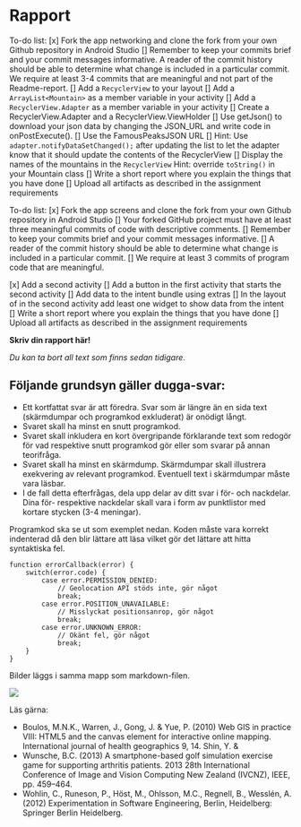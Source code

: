 
# Rapport

To-do list:
[x] Fork the app networking and clone the fork from your own Github repository in Android Studio
[] Remember to keep your commits brief and your commit messages informative. A reader of the commit history should be able to determine what change is included in a particular commit. We require at least 3-4 commits that are meaningful and not part of the Readme-report.
[] Add a `RecyclerView` to your layout
[] Add a `ArrayList<Mountain>` as a member variable in your activity
[] Add a `RecyclerView.Adapter` as a member variable in your activity
[] Create a RecyclerView.Adapter and a RecyclerView.ViewHolder
[] Use getJson() to download your json data by changing the JSON_URL and write code in onPostExecute().
    [] Use the FamousPeaksJSON URL
    [] Hint: Use `adapter.notifyDataSetChanged();` after updating the list to let the adapter know that it should update the contents of the RecyclerView
[] Display the names of the mountains in the `RecyclerView` Hint: override `toString()` in your Mountain class
[] Write a short report where you explain the things that you have done
[] Upload all artifacts as described in the assignment requirements

To-do list:
[x] Fork the app screens and clone the fork from your own Github repository in Android Studio
[] Your forked GitHub project must have at least three meaningful commits of code with descriptive comments. 
[] Remember to keep your commits brief and your commit messages informative. 
[] A reader of the commit history should be able to determine what change is included in a particular commit.
[] We require at least 3 commits of program code that are meaningful.

[x] Add a second activity
[] Add a button in the first activity that starts the second activity
[] Add data to the intent bundle using extras
[] In the layout of in the second activity add least one widget to show data from the intent
[] Write a short report where you explain the things that you have done
[] Upload all artifacts as described in the assignment requirements


**Skriv din rapport här!**

_Du kan ta bort all text som finns sedan tidigare_.

## Följande grundsyn gäller dugga-svar:

- Ett kortfattat svar är att föredra. Svar som är längre än en sida text (skärmdumpar och programkod exkluderat) är onödigt långt.
- Svaret skall ha minst en snutt programkod.
- Svaret skall inkludera en kort övergripande förklarande text som redogör för vad respektive snutt programkod gör eller som svarar på annan teorifråga.
- Svaret skall ha minst en skärmdump. Skärmdumpar skall illustrera exekvering av relevant programkod. Eventuell text i skärmdumpar måste vara läsbar.
- I de fall detta efterfrågas, dela upp delar av ditt svar i för- och nackdelar. Dina för- respektive nackdelar skall vara i form av punktlistor med kortare stycken (3-4 meningar).

Programkod ska se ut som exemplet nedan. Koden måste vara korrekt indenterad då den blir lättare att läsa vilket gör det lättare att hitta syntaktiska fel.

```
function errorCallback(error) {
    switch(error.code) {
        case error.PERMISSION_DENIED:
            // Geolocation API stöds inte, gör något
            break;
        case error.POSITION_UNAVAILABLE:
            // Misslyckat positionsanrop, gör något
            break;
        case error.UNKNOWN_ERROR:
            // Okänt fel, gör något
            break;
    }
}
```

Bilder läggs i samma mapp som markdown-filen.

![](android.png)

Läs gärna:

- Boulos, M.N.K., Warren, J., Gong, J. & Yue, P. (2010) Web GIS in practice VIII: HTML5 and the canvas element for interactive online mapping. International journal of health geographics 9, 14. Shin, Y. &
- Wunsche, B.C. (2013) A smartphone-based golf simulation exercise game for supporting arthritis patients. 2013 28th International Conference of Image and Vision Computing New Zealand (IVCNZ), IEEE, pp. 459–464.
- Wohlin, C., Runeson, P., Höst, M., Ohlsson, M.C., Regnell, B., Wesslén, A. (2012) Experimentation in Software Engineering, Berlin, Heidelberg: Springer Berlin Heidelberg.
